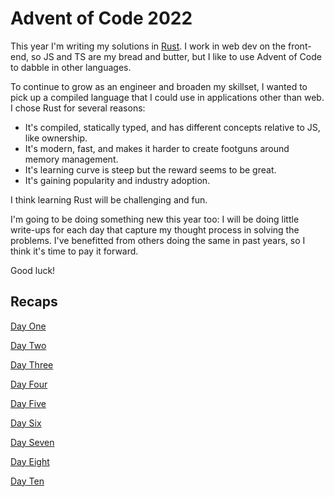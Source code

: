 # Advent of Code 2022

This year I'm writing my solutions in [Rust](https://www.rust-lang.org/). I work in web dev on the front-end, so JS and TS are my bread and butter, but I like to use Advent of Code to dabble in other languages.

To continue to grow as an engineer and broaden my skillset, I wanted to pick up a compiled language that I could use in applications other than web. I chose Rust for several reasons:

- It's compiled, statically typed, and has different concepts relative to JS, like ownership.
- It's modern, fast, and makes it harder to create footguns around memory management.
- It's learning curve is steep but the reward seems to be great.
- It's gaining popularity and industry adoption.

I think learning Rust will be challenging and fun.

I'm going to be doing something new this year too: I will be doing little write-ups for each day that capture my thought process in solving the problems. I've benefitted from others doing the same in past years, so I think it's time to pay it forward.

Good luck!

## Recaps

[Day One](./src/bin/01/recap.md)

[Day Two](./src/bin/02/recap.md)

[Day Three](./src/bin/03/recap.md)

[Day Four](./src/bin/04/recap.md)

[Day Five](./src/bin/05/recap.md)

[Day Six](./src/bin/06/recap.md)

[Day Seven](./src/bin/07/recap.md)

[Day Eight](./src/bin/08/recap.md)

[Day Ten](./src/bin/10/recap.md)

